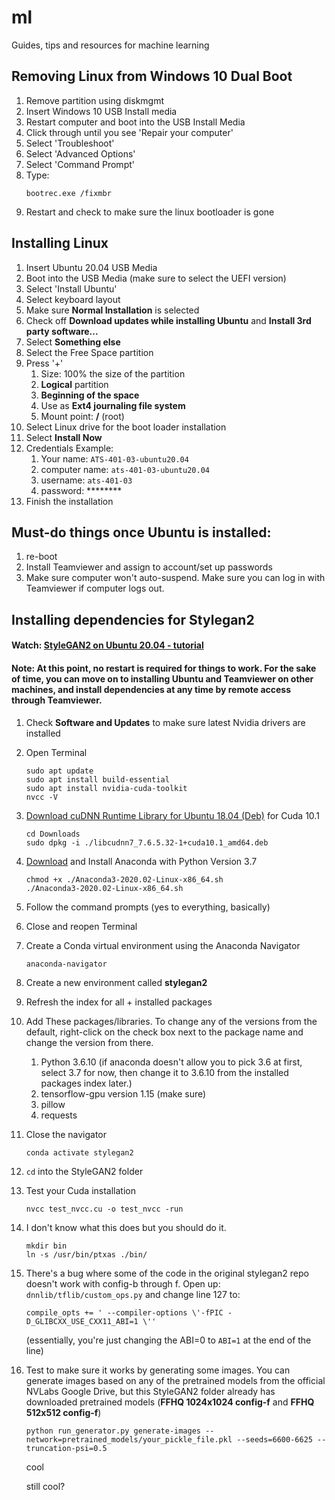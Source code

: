 # ml
Guides, tips and resources for machine learning

## Removing Linux from Windows 10 Dual Boot
1. Remove partition using diskmgmt
2. Insert Windows 10 USB Install media
3. Restart computer and boot into the USB Install Media
4. Click through until you see 'Repair your computer'
5. Select 'Troubleshoot'
6. Select 'Advanced Options'
7. Select 'Command Prompt'
8. Type: 
    ```
    bootrec.exe /fixmbr
    ```
9. Restart and check to make sure the linux bootloader is gone

## Installing Linux
1. Insert Ubuntu 20.04 USB Media
2. Boot into the USB Media (make sure to select the UEFI version)
3. Select 'Install Ubuntu'
4. Select keyboard layout
5. Make sure **Normal Installation** is selected
6. Check off **Download updates while installing Ubuntu** and **Install 3rd party software...**
7. Select **Something else**
8. Select the Free Space partition
9. Press '+'
   1.  Size: 100% the size of the partition
   2.  **Logical** partition
   3.  **Beginning of the space**
   4.  Use as **Ext4 journaling file system**
   5.  Mount point: **/** (root)
10. Select Linux drive for the boot loader installation
11. Select **Install Now**
12. Credentials Example:
    1.  Your name: ```ATS-401-03-ubuntu20.04```
    2.  computer name: ```ats-401-03-ubuntu20.04```
    3.  username: ```ats-401-03```
    4.  password: ********
13. Finish the installation

## Must-do things once Ubuntu is installed:
1. re-boot
2. Install Teamviewer and assign to account/set up passwords
3. Make sure computer won't auto-suspend. Make sure you can log in with Teamviewer if computer logs out.

## Installing dependencies for Stylegan2
#### Watch: [StyleGAN2 on Ubuntu 20.04 - tutorial](https://www.youtube.com/watch?v=ZMQfHC3O7eY)
#### Note: At this point, no restart is required for things to work. For the sake of time, you can move on to installing Ubuntu and Teamviewer on other machines, and install dependencies at any time by remote access through Teamviewer.
1. Check **Software and Updates** to make sure latest Nvidia drivers are installed
2. Open Terminal
    ```
    sudo apt update
    sudo apt install build-essential
    sudo apt install nvidia-cuda-toolkit
    nvcc -V
    ```
3. [Download cuDNN Runtime Library for Ubuntu 18.04 (Deb)](https://developer.nvidia.com/rdp/cudnn-download) for Cuda 10.1
    ```
    cd Downloads
    sudo dpkg -i ./libcudnn7_7.6.5.32-1+cuda10.1_amd64.deb
    ```
4. [Download](https://repo.anaconda.com/archive/Anaconda3-2020.02-Linux-x86_64.sh) and Install Anaconda with Python Version 3.7
    ```
    chmod +x ./Anaconda3-2020.02-Linux-x86_64.sh
    ./Anaconda3-2020.02-Linux-x86_64.sh
    ```
5. Follow the command prompts (yes to everything, basically)
6. Close and reopen Terminal
7. Create a Conda virtual environment using the Anaconda Navigator
    ```
    anaconda-navigator
    ```
8. Create a new environment called **stylegan2**
9. Refresh the index for all + installed packages
10. Add These packages/libraries. To change any of the versions from the default, right-click on the check box next to the package name and change the version from there.
    1. Python 3.6.10 (if anaconda doesn't allow you to pick 3.6 at first, select 3.7 for now, then change it to 3.6.10 from the installed packages index later.)
    2. tensorflow-gpu version 1.15 (make sure)
    3. pillow
    4. requests
11. Close the navigator
    ```
    conda activate stylegan2
    ```
12. ```cd``` into the StyleGAN2 folder
13. Test your Cuda installation
    ```
    nvcc test_nvcc.cu -o test_nvcc -run
    ```
14. I don't know what this does but you should do it.
    ```
    mkdir bin
    ln -s /usr/bin/ptxas ./bin/
    ```
15. There's a bug where some of the code in the original stylegan2 repo doesn't work with config-b through f. Open up: `dnnlib/tflib/custom_ops.py` and change line 127 to:
    ```
    compile_opts += ' --compiler-options \'-fPIC -D_GLIBCXX_USE_CXX11_ABI=1 \''
    ```
    (essentially, you're just changing the ABI=0 to `ABI=1` at the end of the line)
16. Test to make sure it works by generating some images. You can generate images based on any of the pretrained models from the official NVLabs Google Drive, but this StyleGAN2 folder already has downloaded pretrained models (**FFHQ 1024x1024 config-f** and **FFHQ 512x512 config-f**)
    ```
    python run_generator.py generate-images --network=pretrained_models/your_pickle_file.pkl --seeds=6600-6625 --truncation-psi=0.5
    ```

    cool

    still cool?